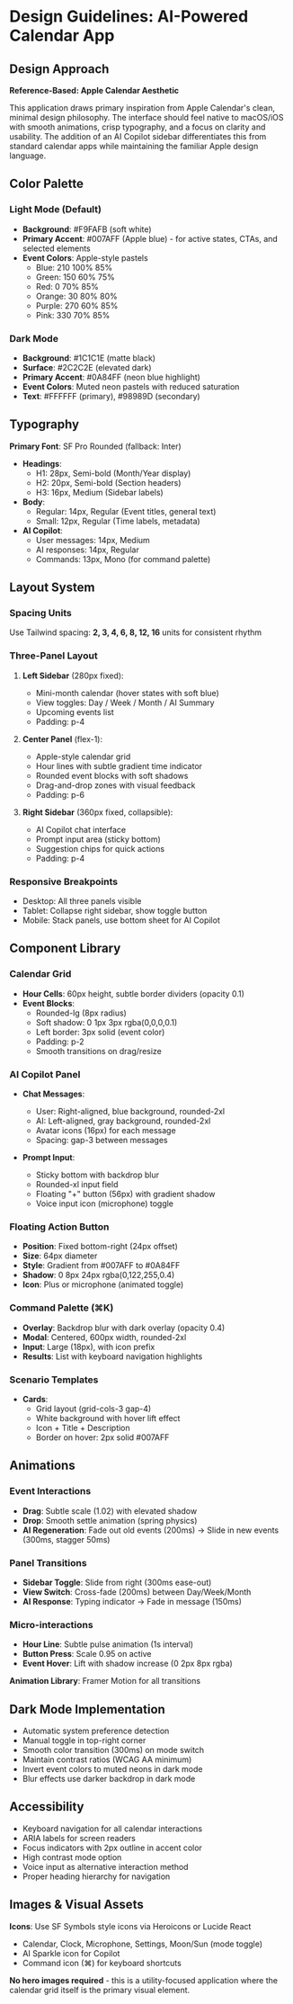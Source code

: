 # Design Guidelines: AI-Powered Calendar App

## Design Approach
**Reference-Based: Apple Calendar Aesthetic**

This application draws primary inspiration from Apple Calendar's clean, minimal design philosophy. The interface should feel native to macOS/iOS with smooth animations, crisp typography, and a focus on clarity and usability. The addition of an AI Copilot sidebar differentiates this from standard calendar apps while maintaining the familiar Apple design language.

## Color Palette

### Light Mode (Default)
- **Background**: #F9FAFB (soft white)
- **Primary Accent**: #007AFF (Apple blue) - for active states, CTAs, and selected elements
- **Event Colors**: Apple-style pastels
  - Blue: 210 100% 85%
  - Green: 150 60% 75%
  - Red: 0 70% 85%
  - Orange: 30 80% 80%
  - Purple: 270 60% 85%
  - Pink: 330 70% 85%

### Dark Mode
- **Background**: #1C1C1E (matte black)
- **Surface**: #2C2C2E (elevated dark)
- **Primary Accent**: #0A84FF (neon blue highlight)
- **Event Colors**: Muted neon pastels with reduced saturation
- **Text**: #FFFFFF (primary), #98989D (secondary)

## Typography
**Primary Font**: SF Pro Rounded (fallback: Inter)

- **Headings**: 
  - H1: 28px, Semi-bold (Month/Year display)
  - H2: 20px, Semi-bold (Section headers)
  - H3: 16px, Medium (Sidebar labels)
- **Body**: 
  - Regular: 14px, Regular (Event titles, general text)
  - Small: 12px, Regular (Time labels, metadata)
- **AI Copilot**: 
  - User messages: 14px, Medium
  - AI responses: 14px, Regular
  - Commands: 13px, Mono (for command palette)

## Layout System

### Spacing Units
Use Tailwind spacing: **2, 3, 4, 6, 8, 12, 16** units for consistent rhythm

### Three-Panel Layout
1. **Left Sidebar** (280px fixed):
   - Mini-month calendar (hover states with soft blue)
   - View toggles: Day / Week / Month / AI Summary
   - Upcoming events list
   - Padding: p-4

2. **Center Panel** (flex-1):
   - Apple-style calendar grid
   - Hour lines with subtle gradient time indicator
   - Rounded event blocks with soft shadows
   - Drag-and-drop zones with visual feedback
   - Padding: p-6

3. **Right Sidebar** (360px fixed, collapsible):
   - AI Copilot chat interface
   - Prompt input area (sticky bottom)
   - Suggestion chips for quick actions
   - Padding: p-4

### Responsive Breakpoints
- Desktop: All three panels visible
- Tablet: Collapse right sidebar, show toggle button
- Mobile: Stack panels, use bottom sheet for AI Copilot

## Component Library

### Calendar Grid
- **Hour Cells**: 60px height, subtle border dividers (opacity 0.1)
- **Event Blocks**: 
  - Rounded-lg (8px radius)
  - Soft shadow: 0 1px 3px rgba(0,0,0,0.1)
  - Left border: 3px solid (event color)
  - Padding: p-2
  - Smooth transitions on drag/resize

### AI Copilot Panel
- **Chat Messages**: 
  - User: Right-aligned, blue background, rounded-2xl
  - AI: Left-aligned, gray background, rounded-2xl
  - Avatar icons (16px) for each message
  - Spacing: gap-3 between messages

- **Prompt Input**: 
  - Sticky bottom with backdrop blur
  - Rounded-xl input field
  - Floating "+" button (56px) with gradient shadow
  - Voice input icon (microphone) toggle

### Floating Action Button
- **Position**: Fixed bottom-right (24px offset)
- **Size**: 64px diameter
- **Style**: Gradient from #007AFF to #0A84FF
- **Shadow**: 0 8px 24px rgba(0,122,255,0.4)
- **Icon**: Plus or microphone (animated toggle)

### Command Palette (⌘K)
- **Overlay**: Backdrop blur with dark overlay (opacity 0.4)
- **Modal**: Centered, 600px width, rounded-2xl
- **Input**: Large (18px), with icon prefix
- **Results**: List with keyboard navigation highlights

### Scenario Templates
- **Cards**: 
  - Grid layout (grid-cols-3 gap-4)
  - White background with hover lift effect
  - Icon + Title + Description
  - Border on hover: 2px solid #007AFF

## Animations

### Event Interactions
- **Drag**: Subtle scale (1.02) with elevated shadow
- **Drop**: Smooth settle animation (spring physics)
- **AI Regeneration**: Fade out old events (200ms) → Slide in new events (300ms, stagger 50ms)

### Panel Transitions
- **Sidebar Toggle**: Slide from right (300ms ease-out)
- **View Switch**: Cross-fade (200ms) between Day/Week/Month
- **AI Response**: Typing indicator → Fade in message (150ms)

### Micro-interactions
- **Hour Line**: Subtle pulse animation (1s interval)
- **Button Press**: Scale 0.95 on active
- **Event Hover**: Lift with shadow increase (0 2px 8px rgba)

**Animation Library**: Framer Motion for all transitions

## Dark Mode Implementation
- Automatic system preference detection
- Manual toggle in top-right corner
- Smooth color transition (300ms) on mode switch
- Maintain contrast ratios (WCAG AA minimum)
- Invert event colors to muted neons in dark mode
- Blur effects use darker backdrop in dark mode

## Accessibility
- Keyboard navigation for all calendar interactions
- ARIA labels for screen readers
- Focus indicators with 2px outline in accent color
- High contrast mode option
- Voice input as alternative interaction method
- Proper heading hierarchy for navigation

## Images & Visual Assets
**Icons**: Use SF Symbols style icons via Heroicons or Lucide React
- Calendar, Clock, Microphone, Settings, Moon/Sun (mode toggle)
- AI Sparkle icon for Copilot
- Command icon (⌘) for keyboard shortcuts

**No hero images required** - this is a utility-focused application where the calendar grid itself is the primary visual element.